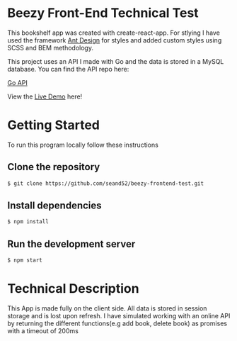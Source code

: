 # Beezy Front-End Technical Test

This bookshelf app was created with create-react-app. For stlying I have used the framework [Ant Design](https://ant.design) for styles and added custom styles using SCSS and BEM methodology. 

This project uses an API I made with Go and the data is stored in a MySQL database. You can find the API repo here:

[Go API](https://github.com/seand52/bookshelf-api)

View the [Live Demo](https://beezy-bookshop-seand.surge.sh) here!

# Getting Started

To run this program locally follow these instructions

## Clone the repository

```bash
$ git clone https://github.com/seand52/beezy-frontend-test.git
```

## Install dependencies

```bash
$ npm install
```

## Run the development server
```bash
$ npm start
```

# Technical Description

This App is made fully on the client side. All data is stored in session storage and is lost upon refresh. I have simulated working with an online API by returning the different functions(e.g add book, delete book) as promises with a timeout of 200ms
